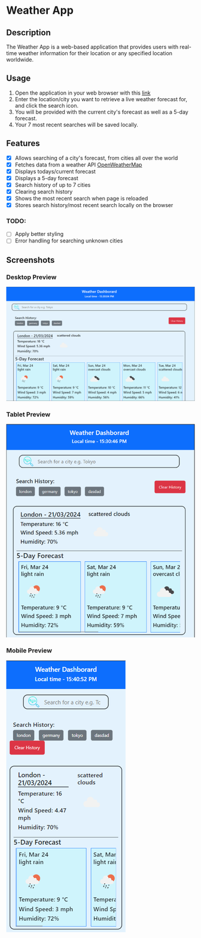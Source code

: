 # Weather App

## Description
The Weather App is a web-based application that provides users with real-time weather information for their location or any specified location worldwide.

## Usage
1. Open the application in your web browser with this [link](https://mikcad.github.io/Weather-App/)
2. Enter the location/city you want to retrieve a live weather forecast for, and click the search icon.
3. You will be provided with the current city's forecast as well as a 5-day forecast.
4. Your 7 most recent searches will be saved locally.

## Features
- [x] Allows searching of a city's forecast, from cities all over the world
- [x] Fetches data from a weather API [OpenWeatherMap](https://openweathermap.org/)
- [x] Displays todays/current forecast
- [x] Displays a 5-day forecast
- [x] Search history of up to 7 cities
- [x] Clearing search history
- [x] Shows the most recent search when page is reloaded
- [x] Stores search history/most recent search locally on the browser

### TODO:
- [ ] Apply better styling
- [ ] Error handling for searching unknown cities
 
## Screenshots
### Desktop Preview
![desktop preview of the app](https://github.com/mikcad/Weather-App/blob/main/assets/imgs/desktop-preview.png)

### Tablet Preview
![tablet preview of the app](https://github.com/mikcad/Weather-App/blob/main/assets/imgs/tablet-preview.png)

### Mobile Preview
![mobile preview of the app](https://github.com/mikcad/Weather-App/blob/main/assets/imgs/mobile-preview.png)
